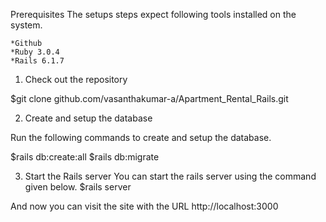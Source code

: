 Prerequisites
The setups steps expect following tools installed on the system.

    *Github
    *Ruby 3.0.4
    *Rails 6.1.7
    
1. Check out the repository

  $git clone github.com/vasanthakumar-a/Apartment_Rental_Rails.git

2. Create and setup the database

Run the following commands to create and setup the database.

  $rails db:create:all
  $rails db:migrate
  
3. Start the Rails server
You can start the rails server using the command given below.
  $rails server
 
And now you can visit the site with the URL http://localhost:3000
